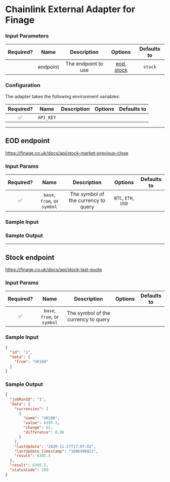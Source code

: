 # Chainlink External Adapter for Finage

### Input Parameters

| Required? |   Name   |     Description     |                    Options                     | Defaults to |
| :-------: | :------: | :-----------------: | :--------------------------------------------: | :---------: |
|           | endpoint | The endpoint to use | [eod](#EOD-endpoint), [stock](#Stock-endpoint) |   `stock`   |

### Configuration

The adapter takes the following environment variables:

| Required? |   Name    | Description | Options | Defaults to |
| :-------: | :-------: | :---------: | :-----: | :---------: |
|    ✅     | `API_KEY` |             |         |             |

---

## EOD endpoint

https://finage.co.uk/docs/api/stock-market-previous-close

### Input Params

| Required? |            Name             |             Description             |       Options       | Defaults to |
| :-------: | :-------------------------: | :---------------------------------: | :-----------------: | :---------: |
|    ✅     | `base`, `from`, or `symbol` | The symbol of the currency to query | `BTC`, `ETH`, `USD` |             |

### Sample Input

### Sample Output

---

## Stock endpoint

https://finage.co.uk/docs/api/stock-last-quote

### Input Params

| Required? |            Name             |             Description             | Options | Defaults to |
| :-------: | :-------------------------: | :---------------------------------: | :-----: | :---------: |
|    ✅     | `base`, `from`, or `symbol` | The symbol of the currency to query |         |             |

### Sample Input

```json
{
  "id": "1",
  "data": {
    "from": "UK100"
  }
}
```

### Sample Output

```json
{
  "jobRunID": "1",
  "data": {
    "currencies": [
      {
        "name": "UK100",
        "value": 6395.5,
        "change": 61,
        "difference": 0.96
      }
    ],
    "lastUpdate": "2020-11-27T17:07:02",
    "lastUpdate_Timestamp": "1606496822",
    "result": 6395.5
  },
  "result": 6395.5,
  "statusCode": 200
}
```
